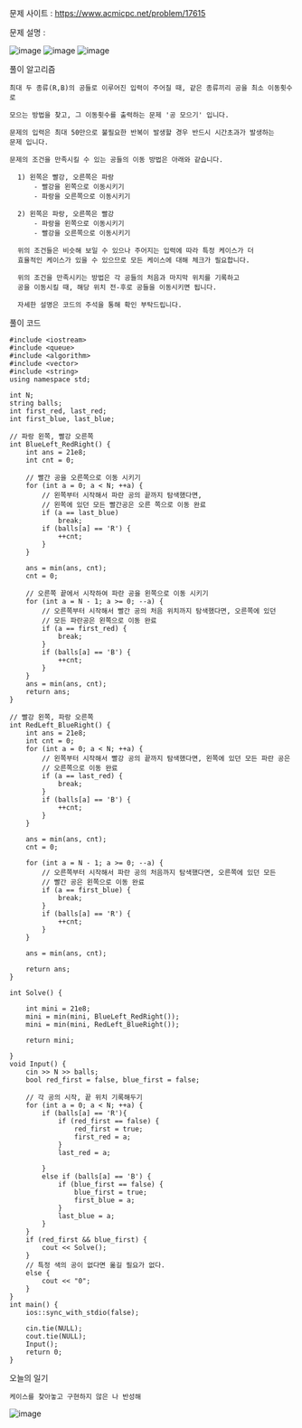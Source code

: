 문제 사이트 :  https://www.acmicpc.net/problem/17615

문제 설명 :

![image](https://github.com/user-attachments/assets/e2b9f3eb-33a4-425c-bcc3-921978a7d36a)
![image](https://github.com/user-attachments/assets/ff2e4ddb-cf0d-4f01-a88f-1b806b5bb091)
![image](https://github.com/user-attachments/assets/8bd2a3a3-6862-4e22-9c22-ca9d771ec2f5)

풀이 알고리즘

    최대 두 종류(R,B)의 공들로 이루어진 입력이 주어질 때, 같은 종류끼리 공을 최소 이동횟수로

    모으는 방법을 찾고, 그 이동횟수를 출력하는 문제 '공 모으기' 입니다.

    문제의 입력은 최대 50만으로 불필요한 반복이 발생할 경우 반드시 시간초과가 발생하는
    문제 입니다.

    문제의 조건을 만족시킬 수 있는 공들의 이동 방법은 아래와 같습니다.
  
      1) 왼쪽은 빨강, 오른쪽은 파랑
          - 빨강을 왼쪽으로 이동시키기
          - 파랑을 오른쪽으로 이동시키기
    
      2) 왼쪽은 파랑, 오른쪽은 빨강
          - 파랑을 왼쪽으로 이동시키기
          - 빨강을 오른쪽으로 이동시키기

      위의 조건들은 비슷해 보일 수 있으나 주어지는 입력에 따라 특정 케이스가 더 
      효율적인 케이스가 있을 수 있으므로 모든 케이스에 대해 체크가 필요합니다.

      위의 조건을 만족시키는 방법은 각 공들의 처음과 마지막 위치를 기록하고
      공을 이동시킬 때, 해당 위치 전-후로 공들을 이동시키면 됩니다.

      자세한 설명은 코드의 주석을 통해 확인 부탁드립니다.

풀이 코드 

    #include <iostream>
    #include <queue>
    #include <algorithm>
    #include <vector>
    #include <string>
    using namespace std;
    
    int N;
    string balls;
    int first_red, last_red;
    int first_blue, last_blue;
    
    // 파랑 왼쪽, 빨강 오른쪽
    int BlueLeft_RedRight() {
        int ans = 21e8;
        int cnt = 0;
    
        // 빨간 공을 오른쪽으로 이동 시키기
        for (int a = 0; a < N; ++a) {
            // 왼쪽부터 시작해서 파란 공의 끝까지 탐색했다면, 
            // 왼쪽에 있던 모든 빨간공은 오른 쪽으로 이동 완료
            if (a == last_blue)
                break;
            if (balls[a] == 'R') {
                ++cnt;
            }
        }
    
        ans = min(ans, cnt);
        cnt = 0;
    
        // 오른쪽 끝에서 시작하여 파란 공을 왼쪽으로 이동 시키기
        for (int a = N - 1; a >= 0; --a) {
            // 오른쪽부터 시작해서 빨간 공의 처음 위치까지 탐색했다면, 오른쪽에 있던 
            // 모든 파란공은 왼쪽으로 이동 완료
            if (a == first_red) {
                break;
            }
            if (balls[a] == 'B') {
                ++cnt;
            }
        }
        ans = min(ans, cnt);
        return ans;
    }
    
    // 빨강 왼쪽, 파랑 오른쪽
    int RedLeft_BlueRight() {
        int ans = 21e8;
        int cnt = 0;
        for (int a = 0; a < N; ++a) {
            // 왼쪽부터 시작해서 빨강 공의 끝까지 탐색했다면, 왼쪽에 있던 모든 파란 공은 
            // 오른쪽으로 이동 완료
            if (a == last_red) {
                break;
            }
            if (balls[a] == 'B') {
                ++cnt;
            }
        }
    
        ans = min(ans, cnt);
        cnt = 0;
    
        for (int a = N - 1; a >= 0; --a) {
            // 오른쪽부터 시작해서 파란 공의 처음까지 탐색했다면, 오른쪽에 있던 모든
            // 빨간 공은 왼쪽으로 이동 완료
            if (a == first_blue) {
                break;
            }
            if (balls[a] == 'R') {
                ++cnt;
            }
        }
    
        ans = min(ans, cnt);
    
        return ans;
    }
    
    int Solve() {
    
        int mini = 21e8;
        mini = min(mini, BlueLeft_RedRight());
        mini = min(mini, RedLeft_BlueRight());
    
        return mini;
    
    }
    void Input() {
        cin >> N >> balls;
        bool red_first = false, blue_first = false;
    
        // 각 공의 시작, 끝 위치 기록해두기
        for (int a = 0; a < N; ++a) {
            if (balls[a] == 'R'){
                if (red_first == false) {
                    red_first = true;
                    first_red = a;
                }
                last_red = a;
    
            }
            else if (balls[a] == 'B') {
                if (blue_first == false) {
                    blue_first = true;
                    first_blue = a;
                }
                last_blue = a;
            }
        }
        if (red_first && blue_first) {
            cout << Solve();
        }
        // 특정 색의 공이 없다면 옮길 필요가 없다.
        else {
            cout << "0";
        }
    }
    int main() {
        ios::sync_with_stdio(false);
    
        cin.tie(NULL);
        cout.tie(NULL);
        Input();
        return 0;
    }

오늘의 일기

    케이스를 찾아놓고 구현하지 않은 나 반성해

![image](https://github.com/user-attachments/assets/97b031f7-f369-47cd-8b6d-a65fd032bd3a)
